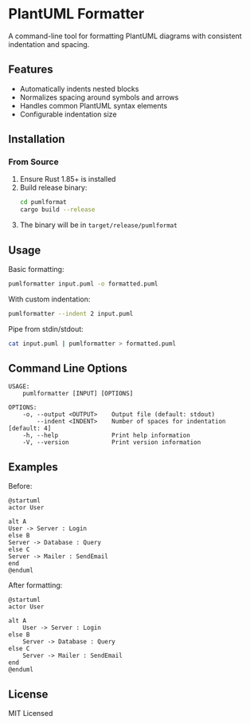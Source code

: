 # PlantUML Formatter

A command-line tool for formatting PlantUML diagrams with consistent indentation and spacing.

## Features

- Automatically indents nested blocks
- Normalizes spacing around symbols and arrows
- Handles common PlantUML syntax elements
- Configurable indentation size

## Installation

### From Source

1. Ensure Rust 1.85+ is installed
2. Build release binary:
   ```bash
   cd pumlformat
   cargo build --release
   ```
3. The binary will be in `target/release/pumlformat`

## Usage

Basic formatting:

```bash
pumlformatter input.puml -o formatted.puml
```

With custom indentation:

```bash
pumlformatter --indent 2 input.puml
```

Pipe from stdin/stdout:

```bash
cat input.puml | pumlformatter > formatted.puml
```

## Command Line Options

```
USAGE:
    pumlformatter [INPUT] [OPTIONS]

OPTIONS:
    -o, --output <OUTPUT>    Output file (default: stdout)
        --indent <INDENT>    Number of spaces for indentation [default: 4]
    -h, --help               Print help information
    -V, --version            Print version information
```

## Examples

Before:

```
@startuml
actor User

alt A
User -> Server : Login
else B
Server -> Database : Query
else C
Server -> Mailer : SendEmail
end
@enduml
```

After formatting:

```
@startuml
actor User

alt A
    User -> Server : Login
else B
    Server -> Database : Query
else C
    Server -> Mailer : SendEmail
end
@enduml
```

## License

MIT Licensed
